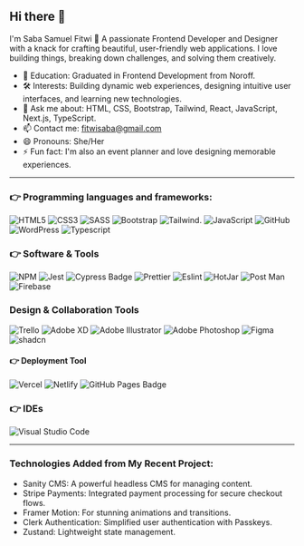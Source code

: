 ## Hi there 👋

I'm Saba Samuel Fitwi 🤩
A passionate Frontend Developer and Designer with a knack for crafting beautiful, user-friendly web applications. I love building things, breaking down challenges, and solving them creatively.

- 🔭 Education: Graduated in Frontend Development from Noroff.
- 🛠️ Interests: Building dynamic web experiences, designing intuitive user interfaces, and learning new technologies.
- 💬 Ask me about: HTML, CSS, Bootstrap, Tailwind, React, JavaScript, Next.js, TypeScript.
- 📫 Contact me: fitwisaba@gmail.com
- 😄 Pronouns: She/Her
- ⚡ Fun fact: I'm also an event planner and love designing memorable experiences.

---
### 👉 Programming languages and frameworks:

![HTML5](https://img.shields.io/badge/html5-%23E34F26.svg?style=for-the-badge&logo=html5&logoColor=white)
![CSS3](https://img.shields.io/badge/css3-%231572B6.svg?style=for-the-badge&logo=css3&logoColor=white)
![SASS](https://img.shields.io/badge/Sass-CC6699?style=for-the-badge&logo=sass&logoColor=white)
![Bootstrap](https://img.shields.io/badge/Bootstrap-563D7C?style=for-the-badge&logo=bootstrap&logoColor=white)
![Tailwind](https://img.shields.io/badge/Tailwind_CSS-38B2AC?style=for-the-badge&logo=tailwind-css&logoColor=white).
![JavaScript](https://img.shields.io/badge/javascript-%23323330.svg?style=for-the-badge&logo=javascript&logoColor=%23F7DF1E)
![GitHub](https://img.shields.io/badge/GitHub-100000?style=for-the-badge&logo=github&logoColor=white)
![WordPress](https://img.shields.io/badge/Wordpress-21759B?style=for-the-badge&logo=wordpress&logoColor=white)
![Typescript](https://img.shields.io/badge/TypeScript-007ACC?style=for-the-badge&logo=typescript&logoColor=white)



### 👉 Software & Tools

![NPM](https://img.shields.io/badge/npm-CB3837?style=for-the-badge&logo=npm&logoColor=white)
![Jest](https://img.shields.io/badge/Jest-323330?style=for-the-badge&logo=Jest&logoColor=white)
![Cypress Badge](https://img.shields.io/badge/Cypress-17202C?logo=cypress&logoColor=fff&style=for-the-badge)
![Prettier](https://img.shields.io/badge/prettier-1A2C34?style=for-the-badge&logo=prettier&logoColor=F7BA3E)
![Eslint](https://img.shields.io/badge/eslint-3A33D1?style=for-the-badge&logo=eslint&logoColor=white)
![HotJar](https://img.shields.io/badge/hotjar-FD3A5C?style=for-the-badge&logo=hotjar&logoColor=white)
![Post Man](https://img.shields.io/badge/Postman-FF6C37?style=for-the-badge&logo=Postman&logoColor=white)
![Firebase](https://img.shields.io/badge/Firebase-FFCA28?style=for-the-badge&logo=firebase&logoColor=orange)


### Design & Collaboration Tools
![Trello](https://img.shields.io/badge/Trello-blue?style=for-the-badge&logo=trello&logoColor=white)
![Adobe XD](https://img.shields.io/badge/Adobe%20XD-470137?style=for-the-badge&logo=Adobe%20XD&logoColor=#FF61F6)
![Adobe Illustrator](https://img.shields.io/badge/adobe%20illustrator-%23FF9A00.svg?style=for-the-badge&logo=adobe%20illustrator&logoColor=white)
![Adobe Photoshop](https://img.shields.io/badge/adobe%20photoshop-%2331A8FF.svg?style=for-the-badge&logo=adobe%20photoshop&logoColor=white)
![Figma](https://img.shields.io/badge/Figma-red?style=for-the-badge&logo=figma&logoColor=white)
![shadcn](https://img.shields.io/badge/shadcn-%23000000.svg?style=for-the-badge&logo=shadcn&logoColor=white)



#### 👉 Deployment Tool
![Vercel](https://img.shields.io/badge/Vercel-red?style=for-the-badge&logo=vercel&logoColor=white)
![Netlify](https://img.shields.io/badge/Netlify-00C7B7?style=for-the-badge&logo=netlify&logoColor=white)
![GitHub Pages Badge](https://img.shields.io/badge/GitHub%20Pages-222?logo=githubpages&logoColor=fff&style=for-the-badge)



### 👉 IDEs
![Visual Studio Code](https://img.shields.io/badge/Visual_Studio_Code-0078D4?style=for-the-badge&logo=visual%20studio%20code&logoColor=white)

---

### Technologies Added from My Recent Project:
- Sanity CMS: A powerful headless CMS for managing content.
- Stripe Payments: Integrated payment processing for secure checkout flows.
- Framer Motion: For stunning animations and transitions.
- Clerk Authentication: Simplified user authentication with Passkeys.
- Zustand: Lightweight state management.



